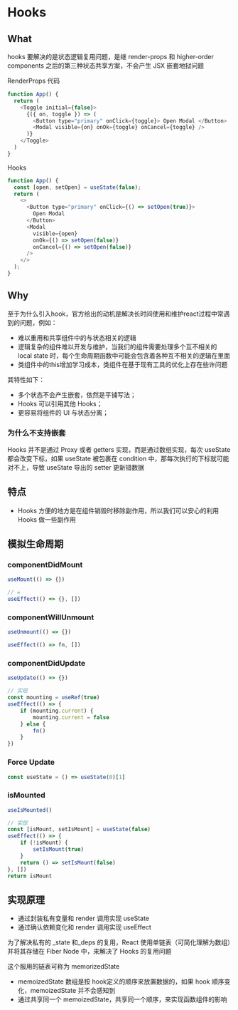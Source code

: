 # Hooks

## What

hooks 要解决的是状态逻辑复用问题，是继 render-props 和 higher-order components 之后的第三种状态共享方案，不会产生 JSX 嵌套地狱问题

RenderProps 代码

```js
function App() {
  return (
    <Toggle initial={false}>
      {({ on, toggle }) => (
        <Button type="primary" onClick={toggle}> Open Modal </Button>
        <Modal visible={on} onOk={toggle} onCancel={toggle} />
      )}
    </Toggle>
  )
}
```

Hooks

```js
function App() {
  const [open, setOpen] = useState(false);
  return (
    <>
      <Button type="primary" onClick={() => setOpen(true)}>
        Open Modal
      </Button>
      <Modal
        visible={open}
        onOk={() => setOpen(false)}
        onCancel={() => setOpen(false)}
      />
    </>
  );
}
```

## Why

至于为什么引入hook，官方给出的动机是解决长时间使用和维护react过程中常遇到的问题，例如：

- 难以重用和共享组件中的与状态相关的逻辑
- 逻辑复杂的组件难以开发与维护，当我们的组件需要处理多个互不相关的 local state 时，每个生命周期函数中可能会包含着各种互不相关的逻辑在里面
- 类组件中的this增加学习成本，类组件在基于现有工具的优化上存在些许问题

其特性如下：

- 多个状态不会产生嵌套，依然是平铺写法；
- Hooks 可以引用其他 Hooks；
- 更容易将组件的 UI 与状态分离；

### 为什么不支持嵌套

Hooks 并不是通过 Proxy 或者 getters 实现，而是通过数组实现，每次 useState 都会改变下标，如果 useState 被包裹在 condition 中，那每次执行的下标就可能对不上，导致 useState 导出的 setter 更新错数据

## 特点

- Hooks 方便的地方是在组件销毁时移除副作用，所以我们可以安心的利用 Hooks 做一些副作用

## 模拟生命周期

### componentDidMount

```js
useMount(() => {})

// =
useEffect(() => {}, [])
```

### componentWillUnmount

```js
useUnmount(() => {})

useEffect(() => fn, [])
```

### componentDidUpdate

```js
useUpdate(() => {})

// 实现
const mounting = useRef(true)
useEffect(() => {
    if (mounting.current) {
        mounting.current = false
    } else {
        fn()
    }
})

```

### Force Update

```js
const useState = () => useState(0)[1]
```

### isMounted

```js
useIsMounted()

// 实现
const [isMount, setIsMount] = useState(false)
useEffect(() => {
    if (!isMount) {
        setIsMount(true)
    }
    return () => setIsMount(false)
}, [])
return isMount
```

## 实现原理

- 通过封装私有变量和 render 调用实现 useState
- 通过确认依赖变化和 render 调用实现 useEffect

为了解决私有的 _state 和_deps 的复用，React 使用单链表（可简化理解为数组）并将其存储在 Fiber Node 中，来解决了 Hooks 的复用问题

这个服用的链表可称为 memorizedState

- memoizedState 数组是按 hook定义的顺序来放置数据的，如果 hook 顺序变化，memoizedState 并不会感知到
- 通过共享同一个 memoizedState，共享同一个顺序，来实现函数组件的影响
